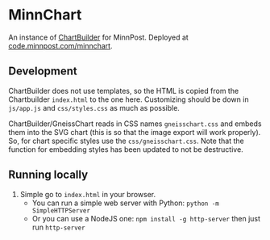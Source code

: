# MinnChart

An instance of [ChartBuilder](https://github.com/Quartz/Chartbuilder/) for MinnPost.  Deployed at [code.minnpost.com/minnchart](http://code.minnpost.com/minnchart/).

## Development

ChartBuilder does not use templates, so the HTML is copied from the Chartbuilder `index.html` to the one here.  Customizing should be down in `js/app.js` and `css/styles.css` as much as possible.

ChartBuilder/GneissChart reads in CSS names `gneisschart.css` and embeds them into the SVG chart (this is so that the image export will work properly).  So, for chart specific styles use the `css/gneisschart.css`.  Note that the function for embedding styles has been updated to not be destructive.

## Running locally

1. Simple go to `index.html` in your browser.
    * You can run a simple web server with Python: `python -m SimpleHTTPServer`
    * Or you can use a NodeJS one: `npm install -g http-server` then just run `http-server`